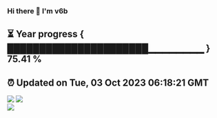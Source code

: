 ### Hi there 👋  I'm v6b  
⏳ Year progress { ██████████████████████▁▁▁▁▁▁▁▁ } 75.41 %
---
⏰ Updated on Tue, 03 Oct 2023 06:18:21 GMT
---
![](https://github-readme-stats.vercel.app/api?username=v6b&bg_color=30,e96443,904e95&title_color=fff&text_color=fff&layout=compact)
![](https://github-readme-stats.vercel.app/api/top-langs/?username=v6b&layout=compact&bg_color=30,e96443,904e95&title_color=fff&text_color=fff)  
![](https://gcore.jsdelivr.net/gh/v6b/v6b@main/assets/github-contribution-grid-snake.svg)

